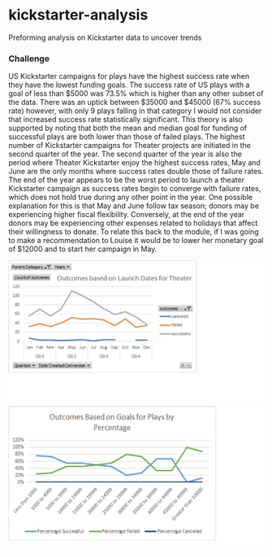 # kickstarter-analysis
Preforming analysis on Kickstarter data to uncover trends
### Challenge
US Kickstarter campaigns for plays have the highest success rate when they have the lowest funding goals.  The success rate of US plays with a goal of less than $5000 was 73.5% which is higher than any other subset of the data.  There was an uptick between $35000 and $45000 (67% success rate) however, with only 9 plays falling in that category I would not consider that increased success rate statistically significant.  This theory is also supported by noting that both the mean and median goal for funding of successful plays are both lower than those of failed plays.  The highest number of Kickstarter campaigns for Theater projects are initiated in the second quarter of the year.  The second quarter of the year is also the period where Theater Kickstarter enjoy the highest success rates, May and June are the only months where success rates double those of failure rates.  The end of the year appears to be the worst period to launch a theater Kickstarter campaign as success rates begin to converge with failure rates, which does not hold true during any other point in the year.  One possible explanation for this is that May and June follow tax season; donors may be experiencing higher fiscal flexibility.  Conversely, at the end of the year donors may be experiencing other expenses related to holidays that affect their willingness to donate.  To relate this back to the module, if I was going to make a recommendation to Louise it would be to lower her monetary goal of $12000 and to start her campaign in May.   

![Outcomes based on Launch Date for Theater](https://github.com/RudyR32/kickstarter-analysis/blob/master/Outcomes%20based%20on%20Launch%20Date%20for%20Theater.png)
![Outcomes based on Goals for Play by Percentage](https://github.com/RudyR32/kickstarter-analysis/blob/master/Outcomes%20based%20on%20Goals%20Plays%20by%20Percentage.png)
